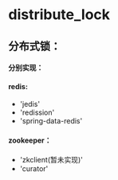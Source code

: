 # distribute_lock
## 分布式锁：
#### 分别实现：
   #### redis:
   * 'jedis'
   * 'redission'
   * 'spring-data-redis'
   #### zookeeper：
   * 'zkclient(暂未实现)'
   * 'curator'
